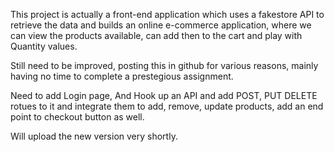 This project is actually a front-end application which uses a fakestore API to retrieve the data and builds an online
e-commerce application, where we can view the products available, can add then to the cart and play with Quantity values.

Still need to be improved, posting this in github for various reasons, mainly having no time to complete a prestegious assignment.

Need to add Login page, And Hook up an API and add POST, PUT DELETE rotues to it and integrate them to add, remove, update products, add an end point to checkout button as well.

Will upload the new version very shortly.
